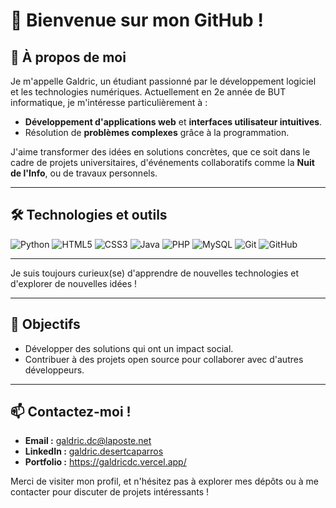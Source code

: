 # 👋 Bienvenue sur mon GitHub !

## 🌟 À propos de moi
Je m'appelle Galdric, un étudiant passionné par le développement logiciel et les technologies numériques. Actuellement en 2e année de BUT informatique, je m'intéresse particulièrement à :

- **Développement d'applications web** et **interfaces utilisateur intuitives**.  
- Résolution de **problèmes complexes** grâce à la programmation.

J'aime transformer des idées en solutions concrètes, que ce soit dans le cadre de projets universitaires, d'événements collaboratifs comme la **Nuit de l'Info**, ou de travaux personnels.

---

## 🛠️ Technologies et outils
![Python](https://img.shields.io/badge/Python-3776AB?style=for-the-badge&logo=python&logoColor=white)
![HTML5](https://img.shields.io/badge/HTML5-E34F26?style=for-the-badge&logo=html5&logoColor=white)
![CSS3](https://img.shields.io/badge/CSS3-1572B6?style=for-the-badge&logo=css3&logoColor=white)
![Java](https://img.shields.io/badge/Java-007396?style=for-the-badge&logo=java&logoColor=white)
![PHP](https://img.shields.io/badge/PHP-777BB4?style=for-the-badge&logo=php&logoColor=white)
![MySQL](https://img.shields.io/badge/MySQL-4479A1?style=for-the-badge&logo=mysql&logoColor=white)
![Git](https://img.shields.io/badge/Git-F05032?style=for-the-badge&logo=git&logoColor=white)
![GitHub](https://img.shields.io/badge/GitHub-181717?style=for-the-badge&logo=github&logoColor=white)

---

Je suis toujours curieux(se) d'apprendre de nouvelles technologies et d'explorer de nouvelles idées !

---

## 🎯 Objectifs
- Développer des solutions qui ont un impact social.  
- Contribuer à des projets open source pour collaborer avec d'autres développeurs.

---

## 📫 Contactez-moi !
- **Email :** galdric.dc@laposte.net  
- **LinkedIn :** [galdric.desertcaparros](https://www.linkedin.com/in/galdric-desert-caparros-5869ab2aa/) 
- **Portfolio :** https://galdricdc.vercel.app/

Merci de visiter mon profil, et n'hésitez pas à explorer mes dépôts ou à me contacter pour discuter de projets intéressants !
